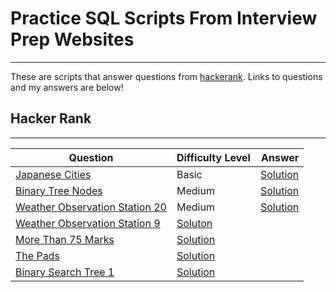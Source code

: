 # Practice SQL Scripts From Interview Prep Websites
------------

These are scripts that answer questions from <a href="https://hackerrank.com">hackerank</a>. Links to questions and my answers are below!

## Hacker Rank
---------------

| Question                | Difficulty Level              | Answer                 |
|-------------------------|-------------------------|------------------------:|
| [Japanese Cities](https://www.hackerrank.com/challenges/japanese-cities-attributes/problem) | Basic | [Solution](https://github.com/antran28/SQL-Practice/blob/main/Japanese%20Cities'%20Attributes.sql) |
| <a href="https://www.hackerrank.com/challenges/binary-search-tree-1/problem?isFullScreen=true">Binary Tree Nodes</a> | Medium | <a href="https://github.com/mdh266/SQL-Practice/blob/master/hackerrank/EmployeeEarnings.sql">Solution</a> |
| [Weather Observation Station 20](https://www.hackerrank.com/challenges/weather-observation-station-20/problem?isFullScreen=true) | Medium | [Solution](https://github.com/mdh266/SQL-Practice/blob/master/hackerrank/WeatherStation8.sql) |
| [Weather Observation Station 9](https://www.hackerrank.com/challenges/weather-observation-station-9/problem) | [Soluton](https://github.com/mdh266/SQL-Practice/blob/master/hackerrank/WeatherStation9.sql) |
| [More Than 75 Marks](https://www.hackerrank.com/challenges/more-than-75-marks/problem) | [Solution](https://github.com/mdh266/SQL-Practice/blob/master/hackerrank/MoreThan75Marks.sql) |
| [The Pads](https://www.hackerrank.com/challenges/the-pads/problem) | [Solution](https://github.com/mdh266/SQL-Practice/blob/master/hackerrank/ThePads.sql) |
| [Binary Search Tree 1](https://www.hackerrank.com/challenges/binary-search-tree-1/)| [Solution](https://github.com/mdh266/SQL-Practice/blob/master/hackerrank/binary-serach-tree1.sql) |

